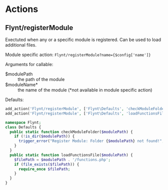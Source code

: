 # Actions

## Flynt/registerModule
Exectuted when any or a specific module is registered. Can be used to load additional files.

Module specific action: `Flynt/registerModule?name={$config['name']}`

Arguments for callable:
<dl>
  <dt>$modulePath</dt>
  <dd>the path of the module</dd>

  <dt>$moduleName*</dt>
  <dd>the name of the module (*not available in module specific action)</dd>
</dl>

Defaults:
```php
add_action('Flynt/registerModule', ['Flynt\Defaults', 'checkModuleFolder']);
add_action('Flynt/registerModule', ['Flynt\Defaults', 'loadFunctionsFile']);
```
```php
namespace Flynt;
class Defaults {
  public static function checkModuleFolder($modulePath) {
    if (!is_dir($modulePath)) {
      trigger_error("Register Module: Folder {$modulePath} not found!", E_USER_WARNING);
    }
  }
  public static function loadFunctionsFile($modulePath) {
    $filePath = $modulePath . '/functions.php';
    if (file_exists($filePath)) {
      require_once $filePath;
    }
  }
}
```
